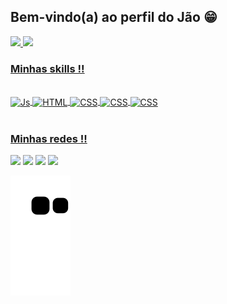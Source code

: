 ## Bem-vindo(a) ao perfil do Jão 😁

 <div>
   <a href="https://github.com/jplimasil">
   <img height="180em" src="https://github-readme-stats.vercel.app/api?username=jplimasil&show_icons=true&theme=tokyonight&include_all_commits=true&count_private=true"/>
   <img height="180em" src="https://github-readme-stats.vercel.app/api/top-langs/?username=jplimasil&layout=compact&langs_count=6&theme=tokyonight"/>

### Minhas skills !!

</div>
<div style="display: inline_block"><br>
  <img align="center" alt="Js" height="30" width="120" src="https://img.shields.io/badge/JavaScript-F7DF1E?style=for-the-badge&logo=javascript&logoColor=black">
  <img align="center" alt="HTML" height="30" width="80" src="https://img.shields.io/badge/HTML5-E34F26?style=for-the-badge&logo=html5&logoColor=white">
  <img align="center" alt="CSS" height="30" width="80" src="https://img.shields.io/badge/CSS3-1572B6?style=for-the-badge&logo=css3&logoColor=white">
  <img align="center" alt="CSS" height="30" width="80" src="https://img.shields.io/badge/Linux-E34F26?style=for-the-badge&logo=linux&logoColor=black">
 <img align="center" alt="CSS" height="30" width="80" src="https://img.shields.io/badge/Git-E34F26?style=for-the-badge&logo=git&logoColor=white">
</div>
 
 <br>
 
  ### Minhas redes !!
 
<div> 
  <a href="https://instagram.com/jplimasil" target="_blank"><img src="https://img.shields.io/badge/-Instagram-%23E4405F?style=for-the-badge&logo=instagram&logoColor=white" target="_blank"></a>
  <a href = "jplimasil@gmail.com"><img src="https://img.shields.io/badge/-Gmail-%23333?style=for-the-badge&logo=gmail&logoColor=white" target="_blank"></a>
  <a href="https://www.linkedin.com/in/jo%C3%A3o-pedro-de-lima-silva-456b74238/" target="_blank"><img src="https://img.shields.io/badge/-LinkedIn-%230077B5?style=for-the-badge&logo=linkedin&logoColor=white" target="_blank"></a>
 <a href="https://wa.me/5521977271237" target="_blank"><img src="https://img.shields.io/badge/WhatsApp-25D366?style=for-the-badge&logo=whatsapp&logoColor=white" target="_blank"></a> 
 
  ![Snake animation](https://github.com/jplimasil/jplimasil/blob/output/github-contribution-grid-snake.svg)

</div>
